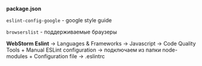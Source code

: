 **package.json**

`eslint-config-google` - google style guide

`browserslist` - поддерживаемые браузеры

**WebStorm Eslint**
-> Languages & Frameworks -> Javascript -> Code Quality Tools + Manual ESLint configuration -> подключаем из папки
node-modules + Configuration file -> .eslintrc
